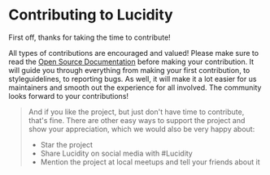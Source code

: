 # Contributing to Lucidity

First off, thanks for taking the time to contribute! 

All types of contributions are encouraged and valued! Please make sure to read the [Open Source Documentation](https://docs.google.com/document/d/1dQk4UriXZ4uxHDSl3W7bNJtR-NuEgY6oLYoWtU8CA74/edit?usp=sharing) before making your contribution. It will guide you through everything from making your first contribution, to styleguidelines, to reporting bugs. As well, it will make it a lot easier for us maintainers and smooth out the experience for all involved. The community looks forward to your contributions! 

> And if you like the project, but just don't have time to contribute, that's fine. There are other easy ways to support the project and show your appreciation, which we would also be very happy about:
> - Star the project
> - Share Lucidity on social media with #Lucidity
> - Mention the project at local meetups and tell your friends about it

